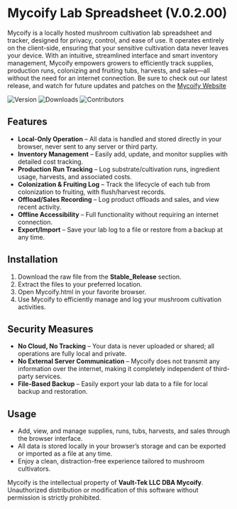 # Mycoify Lab Spreadsheet (V.0.2.00)

Mycoify is a locally hosted mushroom cultivation lab spreadsheet and tracker, designed for privacy, control, and ease of use. It operates entirely on the client-side, ensuring that your sensitive cultivation data never leaves your device. With an intuitive, streamlined interface and smart inventory management, Mycoify empowers growers to efficiently track supplies, production runs, colonizing and fruiting tubs, harvests, and sales—all without the need for an internet connection. Be sure to check out our latest release, and watch for future updates and patches on the [Mycoify Website](https://mycoify.pages.dev/)

![Version](https://img.shields.io/badge/Version-v0.2.00-blue?style=flat-square&logo=github&logoColor=white)
![Downloads](https://img.shields.io/github/downloads/keeweb/keeweb/total?logo=github&logoColor=white&label=Downloads&color=376892)
![Contributors](https://img.shields.io/badge/Contributors-12-blue?style=flat-square&logo=github&logoColor=white)

## Features

- **Local-Only Operation** – All data is handled and stored directly in your browser, never sent to any server or third party.  
- **Inventory Management** – Easily add, update, and monitor supplies with detailed cost tracking.  
- **Production Run Tracking** – Log substrate/cultivation runs, ingredient usage, harvests, and associated costs.  
- **Colonization & Fruiting Log** – Track the lifecycle of each tub from colonization to fruiting, with flush/harvest records.  
- **Offload/Sales Recording** – Log product offloads and sales, and view recent activity.  
- **Offline Accessibility** – Full functionality without requiring an internet connection.  
- **Export/Import** – Save your lab log to a file or restore from a backup at any time.

## Installation

1. Download the raw file from the **Stable_Release** section.  
2. Extract the files to your preferred location.  
3. Open Mycoify.html in your favorite browser.  
4. Use Mycoify to efficiently manage and log your mushroom cultivation activities.  

## Security Measures

- **No Cloud, No Tracking** – Your data is never uploaded or shared; all operations are fully local and private.  
- **No External Server Communication** – Mycoify does not transmit any information over the internet, making it completely independent of third-party services.  
- **File-Based Backup** – Easily export your lab data to a file for local backup and restoration.

## Usage

- Add, view, and manage supplies, runs, tubs, harvests, and sales through the browser interface.  
- All data is stored locally in your browser’s storage and can be exported or imported as a file at any time.  
- Enjoy a clean, distraction-free experience tailored to mushroom cultivators.

Mycoify is the intellectual property of **Vault-Tek LLC DBA Mycoify**. Unauthorized distribution or modification of this software without permission is strictly prohibited.
